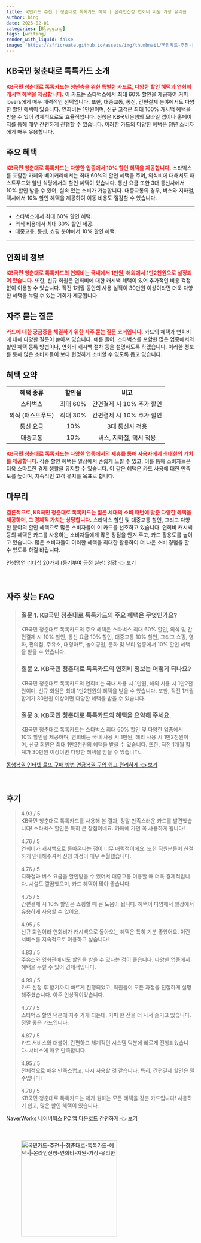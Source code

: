 ```yaml
---
title: 국민카드 추천 | 청춘대로 톡톡카드 혜택 | 온라인신청 연회비 지원 가장 유리한
author: bing
date: 2025-02-01
categories: [Blogging]
tags: [writing]
render_with_liquid: false
image: 'https://afficreate.github.io/assets/img/thumbnail/국민카드-추천-|-청춘대로-톡톡카드-혜택-|-온라인신청-연회비-지원-가장-유리한.webp'
---
```



<h2 id='KB국민 청춘대로 톡톡카드 소개'>KB국민 청춘대로 톡톡카드 소개</h2>

<p><b><span style="color: #ee2323;">KB국민 청춘대로 톡톡카드는 청년층을 위한 특별한 카드로, 다양한 할인 혜택과 연회비 캐시백 혜택을 제공합니다.</span></b> 이 카드는 스타벅스에서 최대 60% 할인을 제공하여 커피 lovers에게 매우 매력적인 선택입니다. 또한, 대중교통, 통신, 간편결제 분야에서도 다양한 할인 혜택이 있습니다. 연회비는 1만원이며, 신규 고객은 최대 100% 캐시백 혜택을 받을 수 있어 경제적으로도 효율적입니다. 신청은 KB국민은행의 모바일 앱이나 홈페이지를 통해 매우 간편하게 진행할 수 있습니다. 이러한 카드의 다양한 혜택은 청년 소비자에게 매우 유용합니다.</p>

<h2 id='주요 혜택'>주요 혜택</h2>

<p><b><span style="color: #ee2323;">KB국민 청춘대로 톡톡카드는 다양한 업종에서 10% 할인 혜택을 제공합니다.</span></b> 스타벅스를 포함한 카페와 베이커리에서는 최대 60%의 할인 혜택을 주며, 외식비에 대해서도 패스트푸드와 일반 식당에서의 할인 혜택이 있습니다. 통신 요금 또한 3대 통신사에서 10% 할인 받을 수 있어, 실속 있는 소비가 가능합니다. 대중교통의 경우, 버스와 지하철, 택시에서 10% 할인 혜택을 제공하여 이동 비용도 절감할 수 있습니다.</p>

<hr />

<ul>
    <li>스타벅스에서 최대 60% 할인 혜택.</li>
    <li>외식 비용에서 최대 30% 할인 제공.</li>
    <li>대중교통, 통신, 쇼핑 분야에서 10% 할인 혜택.</li>
</ul>

<hr />

<h2 id='연회비 정보'>연회비 정보</h2>

<p><b><span style="color: #ee2323;">KB국민 청춘대로 톡톡카드의 연회비는 국내에서 1만원, 해외에서 1만2천원으로 설정되어 있습니다.</span></b> 또한, 신규 회원은 연회비에 대한 캐시백 혜택이 있어 추가적인 비용 걱정 없이 이용할 수 있습니다. 직전 1개월 동안의 사용 실적이 30만원 이상이라면 더욱 다양한 혜택을 누릴 수 있는 기회가 제공됩니다.</p>

<h2 id='자주 묻는 질문'>자주 묻는 질문</h2>

<p><b><span style="color: #ee2323;">카드에 대한 궁금증을 해결하기 위한 자주 묻는 질문 코너입니다.</span></b> 카드의 혜택과 연회비에 대해 다양한 질문이 쏟아져 있습니다. 예를 들어, 스타벅스를 포함한 많은 업종에서의 할인 혜택 등록 방법이나, 연회비 캐시백 절차 등을 설명하도록 하겠습니다. 이러한 정보를 통해 많은 소비자들이 보다 현명하게 소비할 수 있도록 돕고 있습니다.</p>

<h2 id='혜택 요약'>혜택 요약</h2>

<table>
    <tr>
        <td style="text-align: center; height: 17px;"><b>혜택 종류</b></td>
        <td style="text-align: center; height: 17px;"><b>할인율</b></td>
        <td style="text-align: center; height: 17px;"><b>비고</b></td>
    </tr>
    <tr>
        <td style="text-align: center; height: 17px;">스타벅스</td>
        <td style="text-align: center; height: 17px;">최대 60%</td>
        <td style="text-align: center; height: 17px;">간편결제 시 10% 추가 할인</td>
    </tr>
    <tr>
        <td style="text-align: center; height: 17px;">외식 (패스트푸드)</td>
        <td style="text-align: center; height: 17px;">최대 30%</td>
        <td style="text-align: center; height: 17px;">간편결제 시 10% 추가 할인</td>
    </tr>
    <tr>
        <td style="text-align: center; height: 17px;">통신 요금</td>
        <td style="text-align: center; height: 17px;">10%</td>
        <td style="text-align: center; height: 17px;">3대 통신사 적용</td>
    </tr>
    <tr>
        <td style="text-align: center; height: 17px;">대중교통</td>
        <td style="text-align: center; height: 17px;">10%</td>
        <td style="text-align: center; height: 17px;">버스, 지하철, 택시 적용</td>
    </tr>
</table>

<p><b><span style="color: #ee2323;">KB국민 청춘대로 톡톡카드는 다양한 업종에서의 제휴를 통해 사용자에게 최대한의 가치를 제공합니다.</span></b> 각종 할인 혜택은 일상에서 손쉽게 느낄 수 있고, 이를 통해 소비자들은 더욱 스마트한 경제 생활을 유지할 수 있습니다. 이 같은 혜택은 카드 사용에 대한 만족도를 높이며, 지속적인 고객 유치를 목표로 합니다.</p>

<h2 id='마무리'>마무리</h2>

<p><b><span style="color: #ee2323;">결론적으로, KB국민 청춘대로 톡톡카드는 젊은 세대의 소비 패턴에 맞춘 다양한 혜택을 제공하며, 그 경제적 가치는 상당합니다.</span></b> 스타벅스 할인 및 대중교통 할인, 그리고 다양한 분야의 할인 혜택으로 많은 소비자들이 이 카드를 선호하고 있습니다. 연회비 캐시백 등의 혜택은 카드를 사용하는 소비자들에게 많은 장점을 안겨 주고, 카드 활용도를 높이고 있습니다. 많은 소비자들이 이러한 혜택을 최대한 활용하여 더 나은 소비 경험을 할 수 있도록 하길 바랍니다.</p>


<p><a class="click-button" title="인생명언 리더십 20가지 (동기부여 긍정 실천) 영감" href="https://afficreate.github.io/posts/%EC%9D%B8%EC%83%9D%EB%AA%85%EC%96%B8-%EB%A6%AC%EB%8D%94%EC%8B%AD-20%EA%B0%80%EC%A7%80-(%EB%8F%99%EA%B8%B0%EB%B6%80%EC%97%AC-%EA%B8%8D%EC%A0%95-%EC%8B%A4%EC%B2%9C)-%EC%98%81%EA%B0%90/" rel="dofollow">인생명언 리더십 20가지 (동기부여 긍정 실천) 영감 👈 보기</a></p><br>
<h2 id='자주_찾는_FAQ'>자주 찾는 FAQ</h2>
<div itemscope="" itemtype="https://schema.org/FAQPage"> 
<blockquote> 
<div itemscope="" itemprop="mainEntity" itemtype="https://schema.org/Question"> 
<h3 itemprop="name">질문 1. KB국민 청춘대로 톡톡카드의 주요 혜택은 무엇인가요?</h3> 
<div itemscope="" itemprop="acceptedAnswer" itemtype="https://schema.org/Answer"> 
<span itemprop="text"> 
<p>KB국민 청춘대로 톡톡카드의 주요 혜택은 스타벅스 최대 60% 할인, 외식 및 간편결제 시 10% 할인, 통신 요금 10% 할인, 대중교통 10% 할인, 그리고 쇼핑, 영화, 편의점, 주유소, 대형마트, 놀이공원, 문화 및 뷰티 업종에서 10% 할인 혜택을 받을 수 있습니다.</p> 
</span> 
</div> 
</div> 

<div itemscope="" itemprop="mainEntity" itemtype="https://schema.org/Question"> 
<h3 itemprop="name">질문 2. KB국민 청춘대로 톡톡카드의 연회비 정보는 어떻게 되나요?</h3> 
<div itemscope="" itemprop="acceptedAnswer" itemtype="https://schema.org/Answer"> 
<span itemprop="text"> 
<p>KB국민 청춘대로 톡톡카드의 연회비는 국내 사용 시 1만원, 해외 사용 시 1만2천원이며, 신규 회원은 최대 1만2천원의 혜택을 받을 수 있습니다. 또한, 직전 1개월 합계가 30만원 이상이면 다양한 혜택을 받을 수 있습니다.</p> 
</span> 
</div> 
</div> 

<div itemscope="" itemprop="mainEntity" itemtype="https://schema.org/Question"> 
<h3 itemprop="name">질문 3. KB국민 청춘대로 톡톡카드의 혜택을 요약해 주세요.</h3> 
<div itemscope="" itemprop="acceptedAnswer" itemtype="https://schema.org/Answer"> 
<span itemprop="text"> 
<p>KB국민 청춘대로 톡톡카드는 스타벅스 최대 60% 할인 및 다양한 업종에서 10% 할인을 제공하며, 연회비는 국내 사용 시 1만원, 해외 사용 시 1만2천원이며, 신규 회원은 최대 1만2천원의 혜택을 받을 수 있습니다. 또한, 직전 1개월 합계가 30만원 이상이면 다양한 혜택을 받을 수 있습니다.</p> 
</span> 
</div> 
</div> 
</blockquote> 
</div>
<p><a class="click-button" title="동행복권 인터넷 로또 구매 방법 연금복권 구입 쉽고 편리하게" href="https://afficreate.github.io/posts/%EB%8F%99%ED%96%89%EB%B3%B5%EA%B6%8C-%EC%9D%B8%ED%84%B0%EB%84%B7-%EB%A1%9C%EB%98%90-%EA%B5%AC%EB%A7%A4-%EB%B0%A9%EB%B2%95-%EC%97%B0%EA%B8%88%EB%B3%B5%EA%B6%8C-%EA%B5%AC%EC%9E%85-%EC%89%BD%EA%B3%A0-%ED%8E%B8%EB%A6%AC%ED%95%98%EA%B2%8C/" rel="dofollow">동행복권 인터넷 로또 구매 방법 연금복권 구입 쉽고 편리하게 👈 보기</a></p><br>
<h2 id='후기'>후기</h2>
<div itemscope itemtype="https://schema.org/Product">
  <blockquote>
  <div itemprop="review" itemscope itemtype="https://schema.org/Review">
      <div itemprop="reviewRating" itemscope itemtype="https://schema.org/Rating"> <span itemprop="ratingValue">4.93</span> / <span itemprop="bestRating">5</span> </div>
      <span itemprop="reviewBody">KB국민 청춘대로 톡톡카드를 사용해 본 결과, 정말 만족스러운 카드를 발견했습니다! 스타벅스 할인은 특히 큰 장점이네요. 카페에 가면 꼭 사용하게 됩니다!</span>
  </div>
  <br>
  <div itemprop="review" itemscope itemtype="https://schema.org/Review">
      <div itemprop="reviewRating" itemscope itemtype="https://schema.org/Rating"> <span itemprop="ratingValue">4.76</span> / <span itemprop="bestRating">5</span> </div>
      <span itemprop="reviewBody">연회비가 캐시백으로 돌아온다는 점이 너무 매력적이에요. 또한 직원분들이 친절하게 안내해주셔서 신청 과정이 매우 수월했습니다.</span>
  </div>
  <br>
  <div itemprop="review" itemscope itemtype="https://schema.org/Review">
      <div itemprop="reviewRating" itemscope itemtype="https://schema.org/Rating"> <span itemprop="ratingValue">4.76</span> / <span itemprop="bestRating">5</span> </div>
      <span itemprop="reviewBody">지하철과 버스 요금을 할인받을 수 있어서 대중교통 이용할 때 더욱 경제적입니다. 시설도 깔끔했으며, 카드 혜택이 많아 좋습니다.</span>
  </div>
  <br>
  <div itemprop="review" itemscope itemtype="https://schema.org/Review">
      <div itemprop="reviewRating" itemscope itemtype="https://schema.org/Rating"> <span itemprop="ratingValue">4.75</span> / <span itemprop="bestRating">5</span> </div>
      <span itemprop="reviewBody">간편결제 시 10% 할인은 쇼핑할 때 큰 도움이 됩니다. 혜택이 다양해서 일상에서 유용하게 사용할 수 있어요.</span>
  </div>
  <br>
  <div itemprop="review" itemscope itemtype="https://schema.org/Review">
      <div itemprop="reviewRating" itemscope itemtype="https://schema.org/Rating"> <span itemprop="ratingValue">4.95</span> / <span itemprop="bestRating">5</span> </div>
      <span itemprop="reviewBody">신규 회원이라 연회비가 캐시백으로 돌아오는 혜택은 특히 기분 좋았어요. 이런 서비스를 지속적으로 이용하고 싶습니다!</span>
  </div>
  <br>
  <div itemprop="review" itemscope itemtype="https://schema.org/Review">
      <div itemprop="reviewRating" itemscope itemtype="https://schema.org/Rating"> <span itemprop="ratingValue">4.83</span> / <span itemprop="bestRating">5</span> </div>
      <span itemprop="reviewBody">주유소와 영화관에서도 할인을 받을 수 있다는 점이 좋습니다. 다양한 업종에서 혜택을 누릴 수 있어 경제적입니다.</span>
  </div>
  <br>
  <div itemprop="review" itemscope itemtype="https://schema.org/Review">
      <div itemprop="reviewRating" itemscope itemtype="https://schema.org/Rating"> <span itemprop="ratingValue">4.99</span> / <span itemprop="bestRating">5</span> </div>
      <span itemprop="reviewBody">카드 신청 후 받기까지 빠르게 진행되었고, 직원들이 모든 과정을 친절하게 설명해주셨습니다. 아주 인상적이었습니다.</span>
  </div>
  <br>
  <div itemprop="review" itemscope itemtype="https://schema.org/Review">
      <div itemprop="reviewRating" itemscope itemtype="https://schema.org/Rating"> <span itemprop="ratingValue">4.77</span> / <span itemprop="bestRating">5</span> </div>
      <span itemprop="reviewBody">스타벅스 할인 덕분에 자주 가게 되는데, 커피 한 잔을 더 사서 즐기고 있습니다. 정말 좋은 카드입니다.</span>
  </div>
  <br>
  <div itemprop="review" itemscope itemtype="https://schema.org/Review">
      <div itemprop="reviewRating" itemscope itemtype="https://schema.org/Rating"> <span itemprop="ratingValue">4.87</span> / <span itemprop="bestRating">5</span> </div>
      <span itemprop="reviewBody">카드 서비스와 더불어, 간편하고 체계적인 시스템 덕분에 빠르게 진행되었습니다. 서비스에 매우 만족합니다.</span>
  </div>
  <br>
  <div itemprop="review" itemscope itemtype="https://schema.org/Review">
      <div itemprop="reviewRating" itemscope itemtype="https://schema.org/Rating"> <span itemprop="ratingValue">4.95</span> / <span itemprop="bestRating">5</span> </div>
      <span itemprop="reviewBody">전체적으로 매우 만족스럽고, 다시 사용할 것 같습니다. 특히, 간편결제 할인은 필수입니다!</span>
  </div>
  <br>
  <div itemprop="review" itemscope itemtype="https://schema.org/Review">
      <div itemprop="reviewRating" itemscope itemtype="https://schema.org/Rating"> <span itemprop="ratingValue">4.78</span> / <span itemprop="bestRating">5</span> </div>
      <span itemprop="reviewBody">KB국민 청춘대로 톡톡카드는 제가 원하는 모든 혜택을 갖춘 카드입니다! 사용하기 쉽고, 많은 할인 혜택이 있습니다.</span>
  </div>
  </blockquote>
</div>
<p><a class="click-button" title="NaverWorks 네이버웍스 PC 앱 다운로드 간편하게" href="https://afficreate.github.io/posts/NaverWorks-%EB%84%A4%EC%9D%B4%EB%B2%84%EC%9B%8D%EC%8A%A4-PC-%EC%95%B1-%EB%8B%A4%EC%9A%B4%EB%A1%9C%EB%93%9C-%EA%B0%84%ED%8E%B8%ED%95%98%EA%B2%8C/" rel="dofollow">NaverWorks 네이버웍스 PC 앱 다운로드 간편하게 👈 보기</a></p><br>
<figure class="image"><img src="https://afficreate.github.io/assets/img/thumbnail/국민카드-추천-|-청춘대로-톡톡카드-혜택-|-온라인신청-연회비-지원-가장-유리한.webp" alt="국민카드-추천-|-청춘대로-톡톡카드-혜택-|-온라인신청-연회비-지원-가장-유리한" width="256" height="256"></figure>